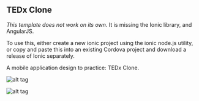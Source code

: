 ## TEDx Clone

*This template does not work on its own*. It is missing the Ionic library, and AngularJS.

To use this, either create a new ionic project using the ionic node.js utility, or copy and paste this into an existing Cordova project and download a release of Ionic separately.

A mobile application design to practice: TEDx Clone.

![alt tag](https://raw.github.com/woemike/ted-clone/master/image.png)

![alt tag](https://raw.github.com/woemike/ted-clone/master/image2.png)